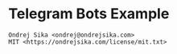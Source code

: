 # Telegram Bots Example

    Ondrej Sika <ondrej@ondrejsika.com>
    MIT <https://ondrejsika.com/license/mit.txt>


